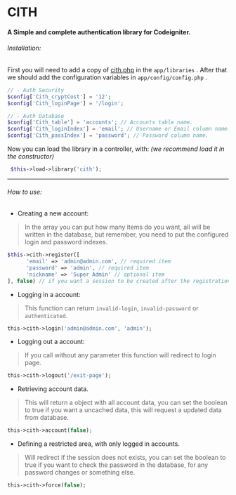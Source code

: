 # CITH
#### A Simple and complete authentication library for Codeigniter.

###### Installation:
First you will need to add a copy of [cith.php](https://github.com/HexSeed/cith/blob/master/cith.php "cith.php") in the `app/libraries` .
After that we should add the configuration variables in `app/config/config.php` .
```php
// - Auth Security
$config['Cith_cryptCost'] = '12';
$config['Cith_loginPage'] = '/login';

// - Auth Database
$config['Cith_table'] = 'accounts'; // Accounts table name.
$config['Cith_loginIndex'] = 'email'; // Username or Email column name.
$config['Cith_passIndex'] = 'password'; // Password column name.
```
Now you can load the library in a controller, with: *(we recommend load it in the constructor)*
```php
 $this->load->library('cith');
```

------------
###### How to use:
- Creating a new account:
> In the array you can put how many items do you want, all will be written in the database, but remember, you need to put the configured login and password indexes.
```php
$this->cith->register([
      'email' => 'admin@admin.com', // required item
      'password' => 'admin', // required item
      'nickname' => 'Super Admin' // optional item
], false) // if you want a session to be created after the registration, set true.
```
- Logging in a account:
> This function can return `invalid-login`, `invalid-password` or `authenticated`.
```php
this->cith->login('admin@admin.com', 'admin');
```
- Logging out a account:
> If you call without any parameter this function will redirect to login page.
```php
this->cith->logout('/exit-page');
```
- Retrieving account data.
> This will return a object with all account data, you can set the boolean to true if you want a uncached data, this will request a updated data from database.
```php
this->cith->account(false);
```
- Defining a restricted area, with only logged in accounts.
> Will redirect if the session does not exists, you can set the boolean to true if you want to check the password in the database, for any password changes or something else.
```php
this->cith->force(false);
```
